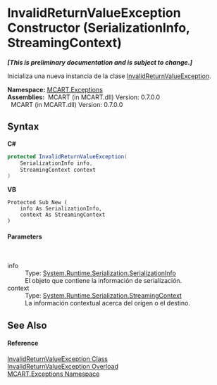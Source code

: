 # InvalidReturnValueException Constructor (SerializationInfo, StreamingContext)
 _**\[This is preliminary documentation and is subject to change.\]**_

Inicializa una nueva instancia de la clase <a href="15aea19d-4717-2b58-e425-1f41ed060882">InvalidReturnValueException</a>.

**Namespace:**&nbsp;<a href="36e6166c-cb29-ee06-1b8a-ebc61fae7b0a">MCART.Exceptions</a><br />**Assemblies:**&nbsp;&nbsp;MCART (in MCART.dll) Version: 0.7.0.0<br />&nbsp;&nbsp;MCART (in MCART.dll) Version: 0.7.0.0<br />

## Syntax

**C#**<br />
``` C#
protected InvalidReturnValueException(
	SerializationInfo info,
	StreamingContext context
)
```

**VB**<br />
``` VB
Protected Sub New ( 
	info As SerializationInfo,
	context As StreamingContext
)
```


#### Parameters
&nbsp;<dl><dt>info</dt><dd>Type: <a href="http://msdn2.microsoft.com/es-es/library/a9b6042e" target="_blank">System.Runtime.Serialization.SerializationInfo</a><br />El objeto que contiene la información de serialización.</dd><dt>context</dt><dd>Type: <a href="http://msdn2.microsoft.com/es-es/library/t16abws5" target="_blank">System.Runtime.Serialization.StreamingContext</a><br />La información contextual acerca del orígen o el destino.</dd></dl>

## See Also


#### Reference
<a href="15aea19d-4717-2b58-e425-1f41ed060882">InvalidReturnValueException Class</a><br /><a href="c84d71fd-9491-611d-6094-92ea8cf219d7">InvalidReturnValueException Overload</a><br /><a href="36e6166c-cb29-ee06-1b8a-ebc61fae7b0a">MCART.Exceptions Namespace</a><br />